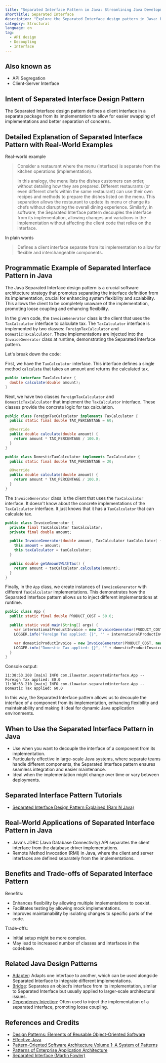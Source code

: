 ```yaml
---
title: "Separated Interface Pattern in Java: Streamlining Java Development with Interface Isolation"
shortTitle: Separated Interface
description: "Explore the Separated Interface design pattern in Java: Enhance software flexibility and maintainability by decoupling interfaces from implementations. Ideal for developers looking to improve code scalability and adaptability."
category: Structural
language: en
tag:
  - API design
  - Decoupling
  - Interface
---
```


## Also known as

* API Segregation
* Client-Server Interface

## Intent of Separated Interface Design Pattern

The Separated Interface design pattern defines a client interface in a separate package from its implementation to allow for easier swapping of implementations and better separation of concerns.

## Detailed Explanation of Separated Interface Pattern with Real-World Examples

Real-world example

> Consider a restaurant where the menu (interface) is separate from the kitchen operations (implementation).
>
> In this analogy, the menu lists the dishes customers can order, without detailing how they are prepared. Different restaurants (or even different chefs within the same restaurant) can use their own recipes and methods to prepare the dishes listed on the menu. This separation allows the restaurant to update its menu or change its chefs without disrupting the overall dining experience. Similarly, in software, the Separated Interface pattern decouples the interface from its implementation, allowing changes and variations in the implementation without affecting the client code that relies on the interface.

In plain words

> Defines a client interface separate from its implementation to allow for flexible and interchangeable components.

## Programmatic Example of Separated Interface Pattern in Java

The Java Separated Interface design pattern is a crucial software architecture strategy that promotes separating the interface definition from its implementation, crucial for enhancing system flexibility and scalability. This allows the client to be completely unaware of the implementation, promoting loose coupling and enhancing flexibility.

In the given code, the `InvoiceGenerator` class is the client that uses the `TaxCalculator` interface to calculate tax. The `TaxCalculator` interface is implemented by two classes: `ForeignTaxCalculator` and `DomesticTaxCalculator`. These implementations are injected into the `InvoiceGenerator` class at runtime, demonstrating the Separated Interface pattern.

Let's break down the code:

First, we have the `TaxCalculator` interface. This interface defines a single method `calculate` that takes an amount and returns the calculated tax.

```java
public interface TaxCalculator {
  double calculate(double amount);
}
```

Next, we have two classes `ForeignTaxCalculator` and `DomesticTaxCalculator` that implement the `TaxCalculator` interface. These classes provide the concrete logic for tax calculation.

```java
public class ForeignTaxCalculator implements TaxCalculator {
  public static final double TAX_PERCENTAGE = 60;

  @Override
  public double calculate(double amount) {
    return amount * TAX_PERCENTAGE / 100.0;
  }
}

public class DomesticTaxCalculator implements TaxCalculator {
  public static final double TAX_PERCENTAGE = 20;

  @Override
  public double calculate(double amount) {
    return amount * TAX_PERCENTAGE / 100.0;
  }
}
```

The `InvoiceGenerator` class is the client that uses the `TaxCalculator` interface. It doesn't know about the concrete implementations of the `TaxCalculator` interface. It just knows that it has a `TaxCalculator` that can calculate tax.

```java
public class InvoiceGenerator {
  private final TaxCalculator taxCalculator;
  private final double amount;

  public InvoiceGenerator(double amount, TaxCalculator taxCalculator) {
    this.amount = amount;
    this.taxCalculator = taxCalculator;
  }

  public double getAmountWithTax() {
    return amount + taxCalculator.calculate(amount);
  }
}
```

Finally, in the `App` class, we create instances of `InvoiceGenerator` with different `TaxCalculator` implementations. This demonstrates how the Separated Interface pattern allows us to inject different implementations at runtime.

```java
public class App {
  public static final double PRODUCT_COST = 50.0;

  public static void main(String[] args) {
    var internationalProductInvoice = new InvoiceGenerator(PRODUCT_COST, new ForeignTaxCalculator());
    LOGGER.info("Foreign Tax applied: {}", "" + internationalProductInvoice.getAmountWithTax());

    var domesticProductInvoice = new InvoiceGenerator(PRODUCT_COST, new DomesticTaxCalculator());
    LOGGER.info("Domestic Tax applied: {}", "" + domesticProductInvoice.getAmountWithTax());
  }
}
```

Console output:

```
11:38:53.208 [main] INFO com.iluwatar.separatedinterface.App -- Foreign Tax applied: 80.0
11:38:53.210 [main] INFO com.iluwatar.separatedinterface.App -- Domestic Tax applied: 60.0
```

In this way, the Separated Interface pattern allows us to decouple the interface of a component from its implementation, enhancing flexibility and maintainability and making it ideal for dynamic Java application environments.

## When to Use the Separated Interface Pattern in Java

* Use when you want to decouple the interface of a component from its implementation.
* Particularly effective in large-scale Java systems, where separate teams handle different components, the Separated Interface pattern ensures seamless integration and easier maintenance.
* Ideal when the implementation might change over time or vary between deployments.

## Separated Interface Pattern Tutorials

* [Separated Interface Design Pattern Explained (Ram N Java)](https://www.youtube.com/watch?v=d3k-hOA7k2Y)

## Real-World Applications of Separated Interface Pattern in Java

* Java's JDBC (Java Database Connectivity) API separates the client interface from the database driver implementations.
* Remote Method Invocation (RMI) in Java, where the client and server interfaces are defined separately from the implementations.

## Benefits and Trade-offs of Separated Interface Pattern

Benefits:

* Enhances flexibility by allowing multiple implementations to coexist.
* Facilitates testing by allowing mock implementations.
* Improves maintainability by isolating changes to specific parts of the code.

Trade-offs:

* Initial setup might be more complex.
* May lead to increased number of classes and interfaces in the codebase.

## Related Java Design Patterns

* [Adapter](https://java-design-patterns.com/patterns/adapter/): Adapts one interface to another, which can be used alongside Separated Interface to integrate different implementations.
* [Bridge](https://java-design-patterns.com/patterns/bridge/): Separates an object’s interface from its implementation, similar to Separated Interface but usually applied to larger-scale architectural issues.
* [Dependency Injection](https://java-design-patterns.com/patterns/dependency-injection/): Often used to inject the implementation of a separated interface, promoting loose coupling.

## References and Credits

* [Design Patterns: Elements of Reusable Object-Oriented Software](https://amzn.to/3w0pvKI)
* [Effective Java](https://amzn.to/4cGk2Jz)
* [Pattern-Oriented Software Architecture Volume 1: A System of Patterns](https://amzn.to/3xZ1ELU)
* [Patterns of Enterprise Application Architecture](https://amzn.to/3WfKBPR)
* [Separated Interface (Martin Fowler)](https://www.martinfowler.com/eaaCatalog/separatedInterface.html)
